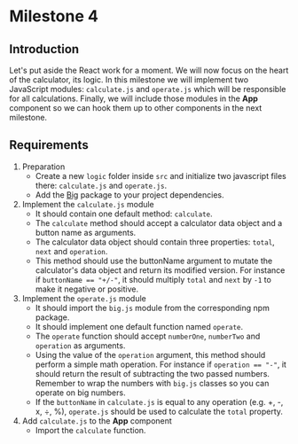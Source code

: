 # Milestone 4

## Introduction
Let's put aside the React work for a moment. We will now focus on the heart of the calculator, its logic. In this milestone we will implement two JavaScript modules: `calculate.js` and `operate.js` which will be responsible for all calculations. Finally, we will include those modules in the **App** component so we can hook them up to other components in the next milestone.

## Requirements

1. Preparation
    - Create a new `logic` folder inside `src` and initialize two javascript files there: `calculate.js` and `operate.js`.
    - Add the [Big](https://www.npmjs.com/package/big-js) package to your project dependencies.
2. Implement the `calculate.js` module
    - It should contain one default method: `calculate`.
    - The `calculate` method should accept a calculator data object and a button name as arguments.
    - The calculator data object should contain three properties: `total`, `next` and `operation`.
    - This method should use the buttonName argument to mutate the calculator's data object and return its modified version. For instance if `buttonName == "+/-"`, it should multiply `total` and `next` by `-1` to make it negative or positive.
3. Implement the `operate.js` module
    - It should import the `big.js` module from the corresponding npm package.
    - It should implement one default function named `operate`.
    - The `operate` function should accept `numberOne`, `numberTwo` and `operation` as arguments.
    - Using the value of the `operation` argument, this method should perform a simple math operation. For instance if `operation == "-"`, it should return the result of subtracting the two passed numbers. Remember to wrap the numbers with `big.js` classes so you can operate on big numbers.
    - If the `buttonName` in `calculate.js` is equal to any operation (e.g. +, -, x, ÷, %), `operate.js` should be used to calculate the `total` property.
4. Add `calculate.js` to the **App** component
    - Import the `calculate` function.
